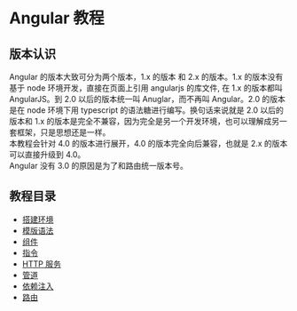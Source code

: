# Angular 教程  
## 版本认识  
Angular 的版本大致可分为两个版本，1.x 的版本 和 2.x 的版本。1.x 的版本没有基于 node 环境开发，直接在页面上引用 angularjs 的库文件, 在 1.x 的版本都叫 AngularJS。到 2.0 以后的版本统一叫 Anuglar，而不再叫 Angular。2.0 的版本是在 node 环境下用 typescript 的语法糖进行编写。换句话来说就是 2.0 以后的版本和 1.x 的版本是完全不兼容，因为完全是另一个开发环境，也可以理解成另一套框架，只是思想还是一样。   
本教程会针对 4.0 的版本进行展开，4.0 的版本完全向后兼容，也就是 2.x 的版本可以直接升级到 4.0。  
Angular 没有 3.0 的原因是为了和路由统一版本号。

## 教程目录
- [搭建环境](https://github.com/success666/Angular/tree/master/Angular4/Environment)
- [模版语法](https://github.com/success666/Angular/tree/master/Angular4/TemplateSyntax)
- [组件](https://github.com/success666/Angular/tree/master/Angular4/Component)
- [指令](https://github.com/success666/Angular/tree/master/Angular4/Directive)
- [HTTP 服务](https://github.com/success666/Angular/tree/master/Angular4/HTTP)
- [管道](https://github.com/success666/Angular/tree/master/Angular4/Pipes)
- [依赖注入](https://github.com/success666/Angular/tree/master/Angular4/DependencyInjection)
- [路由](https://github.com/success666/Angular/tree/master/Angular4/Router)
